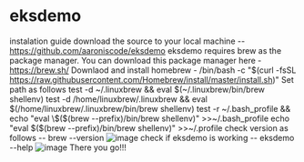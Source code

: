 # eksdemo
instalation guide
download the source to your local machine -- https://github.com/aaroniscode/eksdemo
eksdemo requires brew as the package manager. You can download this package manager here - https://brew.sh/
Downlaod and install homebrew - /bin/bash -c "$(curl -fsSL https://raw.githubusercontent.com/Homebrew/install/master/install.sh)"
Set path as follows
test -d ~/.linuxbrew && eval $(~/.linuxbrew/bin/brew shellenv)
test -d /home/linuxbrew/.linuxbrew && eval $(/home/linuxbrew/.linuxbrew/bin/brew shellenv)
test -r ~/.bash_profile && echo "eval \$($(brew --prefix)/bin/brew shellenv)" >>~/.bash_profile
echo "eval \$($(brew --prefix)/bin/brew shellenv)" >>~/.profile
check version as follows -- brew --version
![image](https://user-images.githubusercontent.com/12427542/164969520-b52d1147-6269-43ed-8290-b08bcc937047.png)
check if eksdemo is working -- eksdemo --help
![image](https://user-images.githubusercontent.com/12427542/164969600-53daf43f-c80d-4631-ae26-a4754b68845b.png)
There you go!!!
